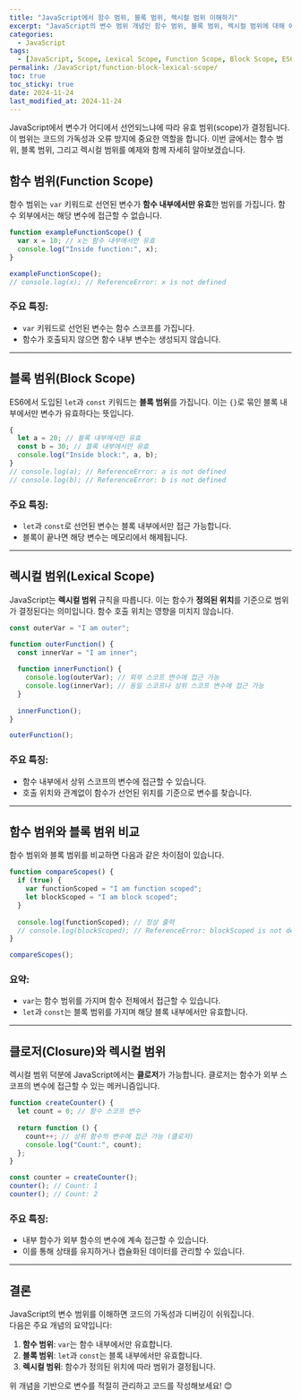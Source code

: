 ```yaml
---
title: "JavaScript에서 함수 범위, 블록 범위, 렉시컬 범위 이해하기"
excerpt: "JavaScript의 변수 범위 개념인 함수 범위, 블록 범위, 렉시컬 범위에 대해 예제와 함께 자세히 알아봅니다."
categories:
  - JavaScript
tags:
  - [JavaScript, Scope, Lexical Scope, Function Scope, Block Scope, ES6]
permalink: /JavaScript/function-block-lexical-scope/
toc: true
toc_sticky: true
date: 2024-11-24
last_modified_at: 2024-11-24
---
```


JavaScript에서 변수가 어디에서 선언되느냐에 따라 유효 범위(scope)가 결정됩니다. 이 범위는 코드의 가독성과 오류 방지에 중요한 역할을 합니다. 이번 글에서는 함수 범위, 블록 범위, 그리고 렉시컬 범위를 예제와 함께 자세히 알아보겠습니다.

## 함수 범위(Function Scope)

함수 범위는 `var` 키워드로 선언된 변수가 **함수 내부에서만 유효**한 범위를 가집니다. 함수 외부에서는 해당 변수에 접근할 수 없습니다.

```js
function exampleFunctionScope() {
  var x = 10; // x는 함수 내부에서만 유효
  console.log("Inside function:", x);
}

exampleFunctionScope();
// console.log(x); // ReferenceError: x is not defined
```

### 주요 특징:
- `var` 키워드로 선언된 변수는 함수 스코프를 가집니다.
- 함수가 호출되지 않으면 함수 내부 변수는 생성되지 않습니다.

---

## 블록 범위(Block Scope)

ES6에서 도입된 `let`과 `const` 키워드는 **블록 범위**를 가집니다. 이는 `{}`로 묶인 블록 내부에서만 변수가 유효하다는 뜻입니다.

```js
{
  let a = 20; // 블록 내부에서만 유효
  const b = 30; // 블록 내부에서만 유효
  console.log("Inside block:", a, b);
}
// console.log(a); // ReferenceError: a is not defined
// console.log(b); // ReferenceError: b is not defined
```

### 주요 특징:
- `let`과 `const`로 선언된 변수는 블록 내부에서만 접근 가능합니다.
- 블록이 끝나면 해당 변수는 메모리에서 해제됩니다.

---

## 렉시컬 범위(Lexical Scope)

JavaScript는 **렉시컬 범위** 규칙을 따릅니다. 이는 함수가 **정의된 위치**를 기준으로 범위가 결정된다는 의미입니다. 함수 호출 위치는 영향을 미치지 않습니다.

```js
const outerVar = "I am outer";

function outerFunction() {
  const innerVar = "I am inner";
  
  function innerFunction() {
    console.log(outerVar); // 외부 스코프 변수에 접근 가능
    console.log(innerVar); // 동일 스코프나 상위 스코프 변수에 접근 가능
  }
  
  innerFunction();
}

outerFunction();
```

### 주요 특징:
- 함수 내부에서 상위 스코프의 변수에 접근할 수 있습니다.
- 호출 위치와 관계없이 함수가 선언된 위치를 기준으로 변수를 찾습니다.

---

## 함수 범위와 블록 범위 비교

함수 범위와 블록 범위를 비교하면 다음과 같은 차이점이 있습니다.

```js
function compareScopes() {
  if (true) {
    var functionScoped = "I am function scoped";
    let blockScoped = "I am block scoped";
  }
  
  console.log(functionScoped); // 정상 출력
  // console.log(blockScoped); // ReferenceError: blockScoped is not defined
}

compareScopes();
```

### 요약:
- `var`는 함수 범위를 가지며 함수 전체에서 접근할 수 있습니다.
- `let`과 `const`는 블록 범위를 가지며 해당 블록 내부에서만 유효합니다.

---

## 클로저(Closure)와 렉시컬 범위

렉시컬 범위 덕분에 JavaScript에서는 **클로저**가 가능합니다. 클로저는 함수가 외부 스코프의 변수에 접근할 수 있는 메커니즘입니다.

```js
function createCounter() {
  let count = 0; // 함수 스코프 변수
  
  return function () {
    count++; // 상위 함수의 변수에 접근 가능 (클로저)
    console.log("Count:", count);
  };
}

const counter = createCounter();
counter(); // Count: 1
counter(); // Count: 2
```

### 주요 특징:
- 내부 함수가 외부 함수의 변수에 계속 접근할 수 있습니다.
- 이를 통해 상태를 유지하거나 캡슐화된 데이터를 관리할 수 있습니다.

---

## 결론

JavaScript의 변수 범위를 이해하면 코드의 가독성과 디버깅이 쉬워집니다.  
다음은 주요 개념의 요약입니다:
1. **함수 범위**: `var`는 함수 내부에서만 유효합니다.
2. **블록 범위**: `let`과 `const`는 블록 내부에서만 유효합니다.
3. **렉시컬 범위**: 함수가 정의된 위치에 따라 범위가 결정됩니다.

위 개념을 기반으로 변수를 적절히 관리하고 코드를 작성해보세요! 😊
